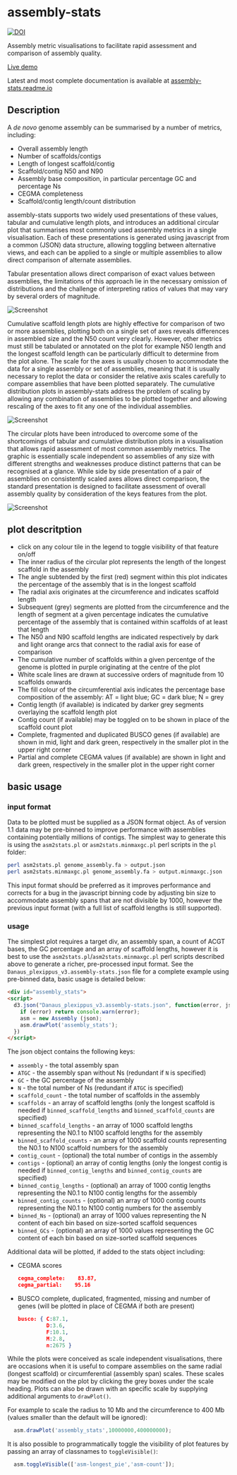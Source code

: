 # assembly-stats

[![DOI](https://zenodo.org/badge/20772/rjchallis/assembly-stats.svg)](https://zenodo.org/badge/latestdoi/20772/rjchallis/assembly-stats)

Assembly metric visualisations to facilitate rapid assessment and comparison of assembly quality.  

[Live demo](http://content.lepbase.org/pages/assemblies/assembly-stats.html?assembly=Danaus_plexippus_v3&altAssembly=Heliconius_melpomene_Hmel2&view=compare&altView=circle&altView=cumulative&altView=table)

Latest and most complete documentation is available at [assembly-stats.readme.io](http://assembly-stats.readme.io)

## Description

A _de novo_ genome assembly can be summarised by a number of metrics, including:
- Overall assembly length
- Number of scaffolds/contigs
- Length of longest scaffold/contig
- Scaffold/contig N50 and N90
- Assembly base composition, in particular percentage GC and percentage Ns
- CEGMA completeness
- Scaffold/contig length/count distribution

assembly-stats supports two widely used presentations of these values, tabular and cumulative length plots, and introduces an additional circular plot that summarises most commonly used assembly metrics in a single visualisation.  Each of these presentations is generated using javascript from a common (JSON) data structure, allowing toggling between alternative views, and each can be applied to a single or multiple assemblies to allow direct comparison of alternate assemblies.  

Tabular presentation allows direct comparison of exact values between assemblies, the limitations of this approach lie in the necessary omission of distributions and the challenge of interpreting ratios of values that may vary by several orders of magnitude.

![Screenshot](http://content.lepbase.org/pages/assemblies/screenshots/table.png "Table view")

Cumulative scaffold length plots are highly effective for comparison of two or more assemblies, plotting both on a single set of axes reveals differences in assembled size and the N50 count very clearly. However, other metrics must still be tabulated or annotated on the plot for example N50 length and the longest scaffold length can be particularly difficult to determine from the plot alone. The scale for the axes is usually chosen to accommodate the data for a single assembly or set of assemblies, meaning that it is usually necessary to replot the data or consider the relative axis scales carefully to compare assemblies that have been plotted separately. The cumulative distribution plots in assembly-stats address the problem of scaling by allowing any combination of assemblies to be plotted together and allowing rescaling of the axes to fit any one of the individual assemblies.

![Screenshot](http://content.lepbase.org/pages/assemblies/screenshots/cumulative.png "Cumulative view")

The circular plots have been introduced to overcome some of the shortcomings of tabular and cumulative distribution plots in a visualisation that allows rapid assessment of most common assembly metrics. The graphic is essentially scale independent so assemblies of any size with different strengths and weaknesses produce distinct patterns that can be recognised at a glance. While side by side presentation of a pair of assemblies on consistently scaled axes allows direct comparison, the standard presentation is designed to facilitate assessment of overall assembly quality by consideration of the keys features from the plot.

![Screenshot](http://content.lepbase.org/pages/assemblies/screenshots/circle.png "Circle view")


## plot descritption
- click on any colour tile in the legend to toggle visibility of that feature on/off
- The inner radius of the circular plot represents the length of the longest scaffold in the assembly
- The angle subtended by the first (red) segment within this plot indicates the percentage of the assembly that is in the longest scaffold
- The radial axis originates at the circumference and indicates scaffold length
- Subsequent (grey) segments are plotted from the circumference and the length of segment at a given percentage indicates the cumulative percentage of the assembly that is contained within scaffolds of at least that length
- The N50 and N90 scaffold lengths are indicated respectively by dark and light orange arcs that connect to the radial axis for ease of comparison
- The cumulative number of scaffolds within a given percentge of the genome is plotted in purple originating at the centre of the plot
- White scale lines are drawn at successive orders of magnitude from 10 scaffolds onwards
- The fill colour of the circumferential axis indicates the percentage base composition of the assembly: AT = light blue; GC = dark blue; N = grey
- Contig length (if available) is indicated by darker grey segments overlaying the scaffold length plot
- Contig count (if available) may be toggled on to be shown in place of the scaffold count plot
- Complete, fragmented and duplicated BUSCO genes (if available) are shown in mid, light and dark green, respectively in the smaller plot in the upper right corner
- Partial and complete CEGMA values (if available) are shown in light and dark green, respectively in the smaller plot in the upper right corner

## basic usage

### input format

Data to be plotted must be supplied as a JSON format object.  As of version 1.1 data may be pre-binned to improve performance with assemblies containing potentially millions of contigs.  The simplest way to generate this is using the ``asm2stats.pl`` or ``asm2stats.minmaxgc.pl`` perl scripts in the ``pl`` folder:

```bash
perl asm2stats.pl genome_assembly.fa > output.json
perl asm2stats.minmaxgc.pl genome_assembly.fa > output.minmaxgc.json
```

This input format should be preferred as it improves performance and corrects for a bug in the javascript binning code by adjusting bin size to accommodate assembly spans that are not divisible by 1000, however the previous input format (with a full list of scaffold lengths is still supported).

### usage

The simplest plot requires a target div, an assembly span, a count of ACGT bases, the GC percentage and an array of scaffold lengths, however it is best to use the ``asm2stats.pl``/``asm2stats.minmaxgc.pl`` perl scripts described above to generate a richer, pre-processed input format.  See the ``Danaus_plexippus_v3.assembly-stats.json`` file for a complete example using pre-binned data, basic usage is detailed below:

```html
<div id="assembly_stats">
<script>
  d3.json("Danaus_plexippus_v3.assembly-stats.json", function(error, json) {
    if (error) return console.warn(error);
    asm = new Assembly (json);
    asm.drawPlot('assembly_stats');
  })
</script>
```

The json object contains the following keys:
- ``assembly`` - the total assembly span
- ``ATGC`` - the assembly span without Ns (redundant if ``N`` is specified)
- ``GC`` - the GC percentage of the assembly
- ``N`` - the total number of Ns (redundant if ``ATGC`` is specified)
- ``scaffold_count`` - the total number of scaffolds in the assembly
- ``scaffolds`` - an array of scaffold lengths (only the longest scaffold is needed if ``binned_scaffold_lengths`` and ``binned_scaffold_counts`` are specified)
- ``binned_scaffold_lengths`` - an array of 1000 scaffold lengths representing the N0.1 to N100 scaffold lengths for the assembly
- ``binned_scaffold_counts`` - an array of 1000 scaffold counts representing the N0.1 to N100 scaffold numbers for the assembly
- ``contig_count`` - (optional) the total number of contigs in the assembly
- ``contigs`` - (optional) an array of contig lengths (only the longest contig is needed if ``binned_contig_lengths`` and ``binned_contig_counts`` are specified)
- ``binned_contig_lengths`` - (optional) an array of 1000 contig lengths representing the N0.1 to N100 contig lengths for the assembly
- ``binned_contig_counts`` - (optional) an array of 1000 contig counts representing the N0.1 to N100 contig numbers for the assembly
- ``binned_Ns`` - (optional) an array of 1000 values representing the N content of each bin based on size-sorted scaffold sequences
- ``binned_GCs`` - (optional) an array of 1000 values representing the GC content of each bin based on size-sorted scaffold sequences


Additional data will be plotted, if added to the stats object including:
- CEGMA scores

  ```json
  cegma_complete:    83.87,
  cegma_partial:    95.16
  ```

- BUSCO complete, duplicated, fragmented, missing and number of genes (will be plotted in place of CEGMA if both are present)

  ```json
  busco: { C:87.1,
           D:3.6,
           F:10.1,
           M:2.8,
           n:2675 }
  ```

While the plots were conceived as scale independent visualisations, there are occasions when it is useful to compare assemblies on the same radial (longest scaffold) or circumferential (assembly span) scales.  These scales may be modified on the plot by clicking the grey boxes under the scale heading.  Plots can also be drawn with an specific scale by supplying additional arguments to ``drawPlot()``.

For example to scale the radius to 10 Mb and the circumference to 400 Mb (values smaller than the default will be ignored):

```javascript
  asm.drawPlot('assembly_stats',10000000,400000000);
```

It is also possible to programmatically toggle the visibility of plot features by passing an array of classnames to ``toggleVisible()``:

```javascript
  asm.toggleVisible(['asm-longest_pie','asm-count']);
```
